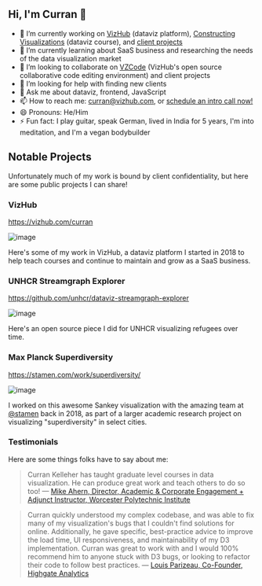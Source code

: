 ## Hi, I'm Curran 👋

- 🔭 I’m currently working on [VizHub](https://vizhub.com/) (dataviz platform), [Constructing Visualizations](https://www.youtube.com/watch?v=bZhWCO-bDek&list=PL9yYRbwpkykthTFJl9vYr_C0FCjRIn_7G) (dataviz course), and [client projects](https://x.com/currankelleher/status/1777763309107712003)
- 🌱 I’m currently learning about SaaS business and researching the needs of the data visualization market
- 👯 I’m looking to collaborate on [VZCode](https://github.com/vizhub-core/vzcode) (VizHub's open source collaborative code editing environment) and client projects
- 🤔 I’m looking for help with finding new clients
- 💬 Ask me about dataviz, frontend, JavaScript
- 📫 How to reach me: curran@vizhub.com, or [schedule an intro call now!](https://calendly.com/curran-kelleher/casual)
- 😄 Pronouns: He/Him
- ⚡ Fun fact: I play guitar, speak German, lived in India for 5 years, I'm into meditation, and I'm a vegan bodybuilder

## Notable Projects

Unfortunately much of my work is bound by client confidentiality, but here are some public projects I can share! 

### VizHub

https://vizhub.com/curran

![image](https://github.com/curran/curran/assets/68416/8bb6f5d1-7f51-46d0-ae5e-cc8d12a924a7)

Here's some of my work in VizHub, a dataviz platform I started in 2018 to help teach courses and continue to maintain and grow as a SaaS business.

### UNHCR Streamgraph Explorer

https://github.com/unhcr/dataviz-streamgraph-explorer

![image](https://github.com/curran/curran/assets/68416/c190ceb5-979d-4522-9232-c2ad108a98eb)

Here's an open source piece I did for UNHCR visualizing refugees over time.

### Max Planck Superdiversity

https://stamen.com/work/superdiversity/

![image](https://github.com/curran/curran/assets/68416/283e9025-d18f-4c9b-80bf-3b6e054dadd2)

I worked on this awesome Sankey visualization with the amazing team at 
[@stamen](https://x.com/stamen)
 back in 2018, as part of a larger academic research project on visualizing "superdiversity" in select cities.

### Testimonials

Here are some things folks have to say about me:

> Curran Kelleher has taught graduate level courses in data visualization.  He can produce great work and teach others to do so too!
> — [Mike Ahern, Director, Academic & Corporate Engagement + Adjunct Instructor, Worcester Polytechnic Institute](https://www.linkedin.com/in/michael-ahern-85951a56/)

> Curran quickly understood my complex codebase, and was able to fix many of my visualization's bugs that I couldn't find solutions for online. Additionally, he gave specific, best-practice advice to improve the load time, UI responsiveness, and maintainability of my D3 implementation. Curran was great to work with and I would 100% recommend him to anyone stuck with D3 bugs, or looking to refactor their code to follow best practices.
> — [Louis Parizeau, Co-Founder, Highgate Analytics](https://www.linkedin.com/in/louis-parizeau-6b0510156/)
